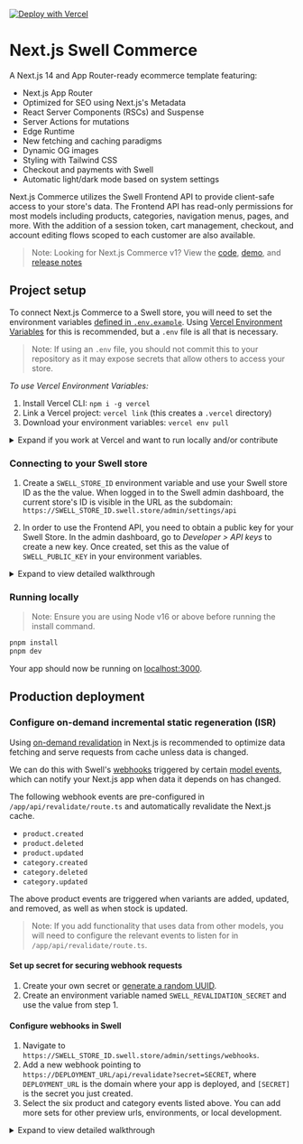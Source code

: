 [![Deploy with Vercel](https://vercel.com/button)](https://vercel.com/new/clone?repository-url=https://github.com/swellstores/verswell-commerce&project-name=commerce&repo-name=commerce&demo-title=Next.js%20Swell%20Commerce&demo-url=https://verswell-commerce.vercel.app/&demo-image=https%3A%2F%2Fbigcommerce-demo-asset-ksvtgfvnd.vercel.app%2Fbigcommerce.png&env=SWELL_STORE_ID,SWELL_PUBLIC_KEY,SWELL_REVALIDATION_SECRET,SITE_NAME,TWITTER_CREATOR,TWITTER_SITE)

# Next.js Swell Commerce

A Next.js 14 and App Router-ready ecommerce template featuring:

- Next.js App Router
- Optimized for SEO using Next.js's Metadata
- React Server Components (RSCs) and Suspense
- Server Actions for mutations
- Edge Runtime
- New fetching and caching paradigms
- Dynamic OG images
- Styling with Tailwind CSS
- Checkout and payments with Swell
- Automatic light/dark mode based on system settings

Next.js Commerce utilizes the Swell Frontend API to provide client-safe access to your store's data. The Frontend API has read-only permissions for most models including products, categories, navigation menus, pages, and more. With the addition of a session token, cart management, checkout, and account editing flows scoped to each customer are also available.

> Note: Looking for Next.js Commerce v1? View the [code](https://github.com/vercel/commerce/tree/v1), [demo](https://commerce-v1.vercel.store), and [release notes](https://github.com/vercel/commerce/releases/tag/v1)

## Project setup

To connect Next.js Commerce to a Swell store, you will need to set the environment variables [defined in `.env.example`](.env.example). Using [Vercel Environment Variables](https://vercel.com/docs/concepts/projects/environment-variables) for this is recommended, but a `.env` file is all that is necessary.

> Note: If using an `.env` file, you should not commit this to your repository as it may expose secrets that allow others to access your store.

_To use Vercel Environment Variables:_

1. Install Vercel CLI: `npm i -g vercel`
2. Link a Vercel project: `vercel link` (this creates a `.vercel` directory)
3. Download your environment variables: `vercel env pull`

<details>
  <summary>Expand if you work at Vercel and want to run locally and/or contribute</summary>

1. Run `vc link`.
2. Select the `Vercel Solutions` scope.
3. Connect to the existing `commerce-swell` project.
4. Run `vc env pull` to get environment variables.
5. Run `pnpm dev` to ensure everything is working correctly.
</details>

### Connecting to your Swell store

1. Create a `SWELL_STORE_ID` environment variable and use your Swell store ID as the the value. When logged in to the Swell admin dashboard, the current store's ID is visible in the URL as the subdomain: `https://SWELL_STORE_ID.swell.store/admin/settings/api`

2. In order to use the Frontend API, you need to obtain a public key for your Swell Store. In the admin dashboard, go to _Developer > API keys_ to create a new key. Once created, set this as the value of `SWELL_PUBLIC_KEY` in your environment variables.

<details>
  <summary>Expand to view detailed walkthrough</summary>

1. Navigate to `https://SWELL_STORE_ID.swell.store/admin/settings/api`.
2. Click the `Add public key` button.
   ![Swell add public key](https://github.com/swellstores/verswell-commerce/assets/9212793/aaf595b5-bb94-490c-8d85-8edfc68f9d69)
3. Add a decription to your public key and press the `Create Key` button
   ![swell-internal-next-marketplace swell store_admin_settings_api (1)](https://github.com/swellstores/verswell-commerce/assets/9212793/4b825477-c8e3-410e-abab-f4650b70b5cb)
4. Copy the public key and assign it to the `SWELL_PUBLIC_KEY` environment variable
</details>

### Running locally

> Note: Ensure you are using Node v16 or above before running the install command.

```bash
pnpm install
pnpm dev
```

Your app should now be running on [localhost:3000](http://localhost:3000/).

## Production deployment

### Configure on-demand incremental static regeneration (ISR)

Using [on-demand revalidation](https://nextjs.org/docs/app/building-your-application/data-fetching/revalidating#using-on-demand-revalidation) in Next.js is recommended to optimize data fetching and serve requests from cache unless data is changed.

We can do this with Swell's [webhooks](https://developers.swell.is/backend-api/webhooks/the-webhook-model) triggered by certain [model events](https://developers.swell.is/backend-api/events/event-types), which can notify your Next.js app when data it depends on has changed.

The following webhook events are pre-configured in `/app/api/revalidate/route.ts` and automatically revalidate the Next.js cache.

- `product.created`
- `product.deleted`
- `product.updated`
- `category.created`
- `category.deleted`
- `category.updated`

The above product events are triggered when variants are added, updated, and removed, as well as when stock is updated.

> Note: If you add functionality that uses data from other models, you will need to configure the relevant events to listen for in `/app/api/revalidate/route.ts`.

#### Set up secret for securing webhook requests

1. Create your own secret or [generate a random UUID](https://www.uuidgenerator.net/guid).
2. Create an environment variable named `SWELL_REVALIDATION_SECRET` and use the value from step 1.

#### Configure webhooks in Swell

1. Navigate to `https://SWELL_STORE_ID.swell.store/admin/settings/webhooks`.
2. Add a new webhook pointing to `https://DEPLOYMENT_URL/api/revalidate?secret=SECRET`, where `DEPLOYMENT_URL` is the domain where your app is deployed, and `[SECRET]` is the secret you just created.
3. Select the six product and category events listed above. You can add more sets for other preview urls, environments, or local development.

<details>
  <summary>Expand to view detailed walkthrough</summary>
   ![Swell store webhooks](https://github.com/swellstores/verswell-commerce/assets/9212793/dca90e1c-1802-4d96-925e-582b427e2d5d)
   ![Swell store add webhook](https://github.com/swellstores/verswell-commerce/assets/9212793/25178bf9-ad68-447e-9f3f-eb613005653e)
   ![swell-internal-next-marketplace swell store_admin_settings_api (7)](https://github.com/swellstores/verswell-commerce/assets/9212793/a8565675-3cff-4b61-9881-f243ec5e5746)

#### Testing webhooks during local development

The easiest way to test webhooks while developing locally is to use [ngrok](https://ngrok.com).

1. [Install and configure ngrok](https://ngrok.com/download) (you will need to create an account).
1. Run your app locally, `npm run dev`.
1. In a separate terminal session, run `ngrok http 3000`.
1. Use the url generated by ngrok and add or update your webhook urls in Swell.
1. You can now make changes to your store and your local app should receive updates. You can also use the `Send test notification` button to trigger a generic webhook test.

</details>

